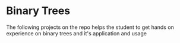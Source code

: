 # Binary Trees

The following projects on the repo helps the student to get hands on experience on binary trees and it's application and usage